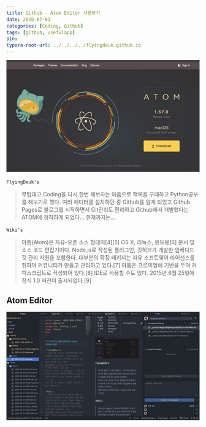 ```yaml
---
title: Github - Atom Editor 사용하기
date: 2020-07-03
categories: [Coding, Github]
tags: [github, usefulapp]
pin:
typora-root-url: ../../../../flyingdeuk.github.io
---
```


![atom](/img/coding/github/atom.jpg)

`FlyingDeuk's`
>무텁대고 Coding을 다시 한번 해보자는 마음으로 맥북을 구매하고 Python공부를 해보기로 했다. 여러 에디터를 설치하던 중 Github를 알게 되었고 Github Pages로 블로그를 시작하면서 Git관리도 편리하고 Github에서 개발했다는 ATOM에 정착하게 되었다...
현재까지는...


`Wiki's`
> 아톰(Atom)은 자유-오픈 소스 형태의[4][5] OS X, 리눅스, 윈도용[6] 문서 및 소스 코드 편집기이다. Node.js로 작성된 플러그인, 깃허브가 개발한 임베디드 깃 관리 지원을 포함한다. 대부분의 확장 패키지는 자유 소프트웨어 라이선스를 취하며 커뮤니티가 만들고 관리하고 있다.[7] 아톰은 크로미엄에 기반을 두며 커피스크립트로 작성되어 있다.[8] IDE로 사용할 수도 있다. 2015년 6월 25일에 정식 1.0 버전이 출시되었다.[9]

## Atom Editor
![atom](/img/coding/github/atom1.jpg)
